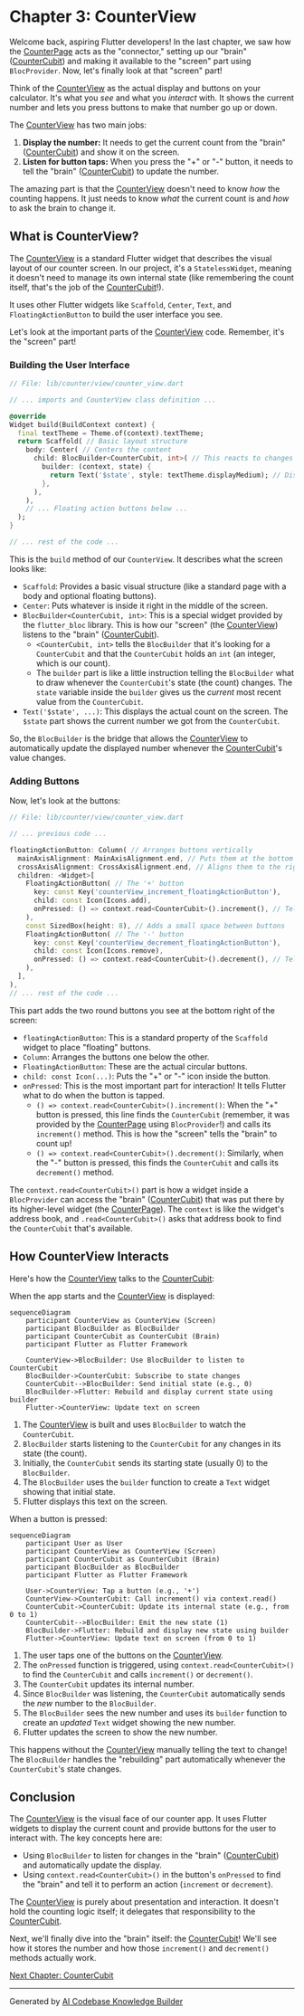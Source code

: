 # Chapter 3: CounterView

Welcome back, aspiring Flutter developers! In the last chapter, we saw how the [CounterPage](02_counterpage_.md) acts as the "connector," setting up our "brain" ([CounterCubit](04_countercubit_.md)) and making it available to the "screen" part using `BlocProvider`. Now, let's finally look at that "screen" part!

Think of the [CounterView](03_counterview_.md) as the actual display and buttons on your calculator. It's what you *see* and what you *interact* with. It shows the current number and lets you press buttons to make that number go up or down.

The [CounterView](03_counterview_.md) has two main jobs:

1.  **Display the number:** It needs to get the current count from the "brain" ([CounterCubit](04_countercubit_.md)) and show it on the screen.
2.  **Listen for button taps:** When you press the "+" or "-" button, it needs to tell the "brain" ([CounterCubit](04_countercubit_.md)) to update the number.

The amazing part is that the [CounterView](03_counterview_.md) doesn't need to know *how* the counting happens. It just needs to know *what* the current count is and *how* to ask the brain to change it.

## What is CounterView?

The [CounterView](03_counterview_.md) is a standard Flutter widget that describes the visual layout of our counter screen. In our project, it's a `StatelessWidget`, meaning it doesn't need to manage its own internal state (like remembering the count itself, that's the job of the [CounterCubit](04_countercubit_.md)!).

It uses other Flutter widgets like `Scaffold`, `Center`, `Text`, and `FloatingActionButton` to build the user interface you see.

Let's look at the important parts of the [CounterView](03_counterview_.md) code. Remember, it's the "screen" part!

### Building the User Interface

```dart
// File: lib/counter/view/counter_view.dart

// ... imports and CounterView class definition ...

@override
Widget build(BuildContext context) {
  final textTheme = Theme.of(context).textTheme;
  return Scaffold( // Basic layout structure
    body: Center( // Centers the content
      child: BlocBuilder<CounterCubit, int>( // This reacts to changes in the brain!
        builder: (context, state) {
          return Text('$state', style: textTheme.displayMedium); // Displays the count
        },
      ),
    ),
    // ... Floating action buttons below ...
  );
}

// ... rest of the code ...
```

This is the `build` method of our `CounterView`. It describes what the screen looks like:

*   `Scaffold`: Provides a basic visual structure (like a standard page with a body and optional floating buttons).
*   `Center`: Puts whatever is inside it right in the middle of the screen.
*   `BlocBuilder<CounterCubit, int>`: This is a special widget provided by the `flutter_bloc` library. This is how our "screen" (the [CounterView](03_counterview_.md)) listens to the "brain" ([CounterCubit](04_countercubit_.md)).
    *   `<CounterCubit, int>` tells the `BlocBuilder` that it's looking for a `CounterCubit` and that the `CounterCubit` holds an `int` (an integer, which is our count).
    *   The `builder` part is like a little instruction telling the `BlocBuilder` what to draw whenever the `CounterCubit`'s state (the count) changes. The `state` variable inside the `builder` gives us the *current* most recent value from the `CounterCubit`.
*   `Text('$state', ...)`: This displays the actual count on the screen. The `$state` part shows the current number we got from the `CounterCubit`.

So, the `BlocBuilder` is the bridge that allows the [CounterView](03_counterview_.md) to automatically update the displayed number whenever the [CounterCubit](04_countercubit_.md)'s value changes.

### Adding Buttons

Now, let's look at the buttons:

```dart
// File: lib/counter/view/counter_view.dart

// ... previous code ...

floatingActionButton: Column( // Arranges buttons vertically
  mainAxisAlignment: MainAxisAlignment.end, // Puts them at the bottom
  crossAxisAlignment: CrossAxisAlignment.end, // Aligns them to the right
  children: <Widget>[
    FloatingActionButton( // The '+' button
      key: const Key('counterView_increment_floatingActionButton'),
      child: const Icon(Icons.add),
      onPressed: () => context.read<CounterCubit>().increment(), // Tell the brain to increment!
    ),
    const SizedBox(height: 8), // Adds a small space between buttons
    FloatingActionButton( // The '-' button
      key: const Key('counterView_decrement_floatingActionButton'),
      child: const Icon(Icons.remove),
      onPressed: () => context.read<CounterCubit>().decrement(), // Tell the brain to decrement!
    ),
  ],
),
// ... rest of the code ...
```

This part adds the two round buttons you see at the bottom right of the screen:

*   `floatingActionButton`: This is a standard property of the `Scaffold` widget to place "floating" buttons.
*   `Column`: Arranges the buttons one below the other.
*   `FloatingActionButton`: These are the actual circular buttons.
*   `child: const Icon(...)`: Puts the "+" or "-" icon inside the button.
*   `onPressed`: This is the most important part for interaction! It tells Flutter what to do when the button is tapped.
    *   `() => context.read<CounterCubit>().increment()`: When the "+" button is pressed, this line finds the `CounterCubit` (remember, it was provided by the [CounterPage](02_counterpage_.md) using `BlocProvider`!) and calls its `increment()` method. This is how the "screen" tells the "brain" to count up!
    *   `() => context.read<CounterCubit>().decrement()`: Similarly, when the "-" button is pressed, this finds the `CounterCubit` and calls its `decrement()` method.

The `context.read<CounterCubit>()` part is how a widget inside a `BlocProvider` can access the "brain" ([CounterCubit](04_countercubit_.md)) that was put there by its higher-level widget (the [CounterPage](02_counterpage_.md)). The `context` is like the widget's address book, and `.read<CounterCubit>()` asks that address book to find the `CounterCubit` that's available.

## How CounterView Interacts

Here's how the [CounterView](03_counterview_.md) talks to the [CounterCubit](04_countercubit_.md):

When the app starts and the [CounterView](03_counterview_.md) is displayed:

```mermaid
sequenceDiagram
    participant CounterView as CounterView (Screen)
    participant BlocBuilder as BlocBuilder
    participant CounterCubit as CounterCubit (Brain)
    participant Flutter as Flutter Framework

    CounterView->BlocBuilder: Use BlocBuilder to listen to CounterCubit
    BlocBuilder->CounterCubit: Subscribe to state changes
    CounterCubit-->BlocBuilder: Send initial state (e.g., 0)
    BlocBuilder->Flutter: Rebuild and display current state using builder
    Flutter->CounterView: Update text on screen
```

1.  The [CounterView](03_counterView.md) is built and uses `BlocBuilder` to watch the `CounterCubit`.
2.  `BlocBuilder` starts listening to the `CounterCubit` for any changes in its state (the count).
3.  Initially, the `CounterCubit` sends its starting state (usually 0) to the `BlocBuilder`.
4.  The `BlocBuilder` uses the `builder` function to create a `Text` widget showing that initial state.
5.  Flutter displays this text on the screen.

When a button is pressed:

```mermaid
sequenceDiagram
    participant User as User
    participant CounterView as CounterView (Screen)
    participant CounterCubit as CounterCubit (Brain)
    participant BlocBuilder as BlocBuilder
    participant Flutter as Flutter Framework

    User->CounterView: Tap a button (e.g., '+')
    CounterView->CounterCubit: Call increment() via context.read()
    CounterCubit->CounterCubit: Update its internal state (e.g., from 0 to 1)
    CounterCubit-->BlocBuilder: Emit the new state (1)
    BlocBuilder->Flutter: Rebuild and display new state using builder
    Flutter->CounterView: Update text on screen (from 0 to 1)
```

1.  The user taps one of the buttons on the [CounterView](03_counterView.md).
2.  The `onPressed` function is triggered, using `context.read<CounterCubit>()` to find the `CounterCubit` and calls `increment()` or `decrement()`.
3.  The `CounterCubit` updates its internal number.
4.  Since `BlocBuilder` was listening, the `CounterCubit` automatically sends the *new* number to the `BlocBuilder`.
5.  The `BlocBuilder` sees the new number and uses its `builder` function to create an *updated* `Text` widget showing the new number.
6.  Flutter updates the screen to show the new number.

This happens without the [CounterView](03_counterView.md) manually telling the text to change! The `BlocBuilder` handles the "rebuilding" part automatically whenever the `CounterCubit`'s state changes.

## Conclusion

The [CounterView](03_counterView.md) is the visual face of our counter app. It uses Flutter widgets to display the current count and provide buttons for the user to interact with. The key concepts here are:

*   Using `BlocBuilder` to listen for changes in the "brain" ([CounterCubit](04_countercubit_.md)) and automatically update the display.
*   Using `context.read<CounterCubit>()` in the button's `onPressed` to find the "brain" and tell it to perform an action (`increment` or `decrement`).

The [CounterView](03_CounterView.md) is purely about presentation and interaction. It doesn't hold the counting logic itself; it delegates that responsibility to the [CounterCubit](04_countercubit_.md).

Next, we'll finally dive into the "brain" itself: the [CounterCubit](04_countercubit_.md)! We'll see how it stores the number and how those `increment()` and `decrement()` methods actually work.

[Next Chapter: CounterCubit](04_countercubit_.md)

---

Generated by [AI Codebase Knowledge Builder](https://github.com/The-Pocket/Tutorial-Codebase-Knowledge)